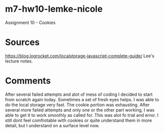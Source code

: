 # m7-hw10-lemke-nicole
Assignment 10 - Cookies


# Sources
https://blog.logrocket.com/localstorage-javascript-complete-guide/
Lee's lecture notes.

# Comments
After several failed attempts and alot of mess of coding I decided to start from scratch again today. Sometimes a set of fresh eyes helps. I was able to do the local storage very fast. The cookie portion was exhausting. After several more failed attempts and only one or the other part working, I was able to get it to work smoothly as called for. This was alot fo trial and error. I still dont feel comfrotable with cookies or quite understand them in more detail, but I understand on a surface level now.